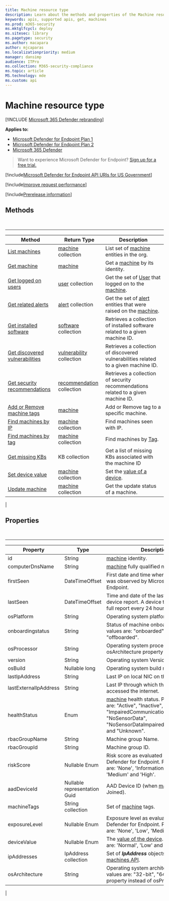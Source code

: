 ```yaml
---
title: Machine resource type
description: Learn about the methods and properties of the Machine resource type in Microsoft Defender for Endpoint.
keywords: apis, supported apis, get, machines
ms.prod: m365-security
ms.mktglfcycl: deploy
ms.sitesec: library
ms.pagetype: security
ms.author: macapara
author: mjcaparas
ms.localizationpriority: medium
manager: dansimp
audience: ITPro
ms.collection: M365-security-compliance
ms.topic: article
MS.technology: mde
ms.custom: api
---
```


# Machine resource type

[!INCLUDE [Microsoft 365 Defender rebranding](../../includes/microsoft-defender.md)]

**Applies to:**
- [Microsoft Defender for Endpoint Plan 1](https://go.microsoft.com/fwlink/p/?linkid=2154037)
- [Microsoft Defender for Endpoint Plan 2](https://go.microsoft.com/fwlink/p/?linkid=2154037)
- [Microsoft 365 Defender](https://go.microsoft.com/fwlink/?linkid=2118804)

> Want to experience Microsoft Defender for Endpoint? [Sign up for a free trial.](https://signup.microsoft.com/create-account/signup?products=7f379fee-c4f9-4278-b0a1-e4c8c2fcdf7e&ru=https://aka.ms/MDEp2OpenTrial?ocid=docs-wdatp-exposedapis-abovefoldlink)

[!include[Microsoft Defender for Endpoint API URIs for US Government](../../includes/microsoft-defender-api-usgov.md)]

[!include[Improve request performance](../../includes/improve-request-performance.md)]

[!include[Prerelease information](../../includes/prerelease.md)]

## Methods

<br>

****

|Method|Return Type|Description|
|---|---|---|
|[List machines](get-machines.md)|[machine](machine.md) collection|List set of [machine](machine.md) entities in the org.|
|[Get machine](get-machine-by-id.md)|[machine](machine.md)|Get a [machine](machine.md) by its identity.|
|[Get logged on users](get-machine-log-on-users.md)|[user](user.md) collection|Get the set of [User](user.md) that logged on to the [machine](machine.md).|
|[Get related alerts](get-machine-related-alerts.md)|[alert](alerts.md) collection|Get the set of [alert](alerts.md) entities that were raised on the [machine](machine.md).|
|[Get installed software](get-installed-software.md)|[software](software.md) collection|Retrieves a collection of installed software related to a given machine ID.|
|[Get discovered vulnerabilities](get-discovered-vulnerabilities.md)|[vulnerability](vulnerability.md) collection|Retrieves a collection of discovered vulnerabilities related to a given machine ID.|
|[Get security recommendations](get-security-recommendations.md)|[recommendation](recommendation.md) collection|Retrieves a collection of security recommendations related to a given machine ID.|
|[Add or Remove machine tags](add-or-remove-machine-tags.md)|[machine](machine.md)|Add or Remove tag to a specific machine.|
|[Find machines by IP](find-machines-by-ip.md)|[machine](machine.md) collection|Find machines seen with IP.|
|[Find machines by tag](find-machines-by-tag.md)|[machine](machine.md) collection|Find machines by [Tag](machine-tags.md).|
|[Get missing KBs](get-missing-kbs-machine.md)|KB collection|Get a list of missing KBs associated with the machine ID|
|[Set device value](set-device-value.md)|[machine](machine.md) collection|Set the [value of a device](tvm-assign-device-value.md).|
|[Update machine](update-machine-method.md)|[machine](machine.md) collection|Get the update status of a machine.|
|

## Properties

<br>

****

|Property|Type|Description|
|---|---|---|
|id|String|[machine](machine.md) identity.|
|computerDnsName|String|[machine](machine.md) fully qualified name.|
|firstSeen|DateTimeOffset|First date and time where the [machine](machine.md) was observed by Microsoft Defender for Endpoint.|
|lastSeen|DateTimeOffset|Time and date of the last received full device report. A device typically sends a full report every 24 hours.|
|osPlatform|String|Operating system platform.|
|onboardingstatus|String|Status of machine onboarding. Possible values are: "onboarded" and "offboarded".|
|osProcessor|String|Operating system processor. Use osArchitecture property instead.|
|version|String|Operating system Version.|
|osBuild|Nullable long|Operating system build number.|
|lastIpAddress|String|Last IP on local NIC on the [machine](machine.md).|
|lastExternalIpAddress|String|Last IP through which the [machine](machine.md) accessed the internet.|
|healthStatus|Enum|[machine](machine.md) health status. Possible values are: "Active", "Inactive", "ImpairedCommunication", "NoSensorData", "NoSensorDataImpairedCommunication" and "Unknown".|
|rbacGroupName|String|Machine group Name.|
|rbacGroupId|String|Machine group ID.|
|riskScore|Nullable Enum|Risk score as evaluated by Microsoft Defender for Endpoint. Possible values are: 'None', 'Informational', 'Low', 'Medium' and 'High'.|
|aadDeviceId|Nullable representation Guid|AAD Device ID (when [machine](machine.md) is AAD Joined).|
|machineTags|String collection|Set of [machine](machine.md) tags.|
|exposureLevel|Nullable Enum|Exposure level as evaluated by Microsoft Defender for Endpoint. Possible values are: 'None', 'Low', 'Medium' and 'High'.|
|deviceValue|Nullable Enum|The [value of the device](tvm-assign-device-value.md). Possible values are: 'Normal', 'Low' and 'High'.|
|ipAddresses|IpAddress collection|Set of ***IpAddress*** objects. See [Get machines API](get-machines.md).|
|osArchitecture|String|Operating system architecture. Possible values are: "32-bit", "64-bit". Use this property instead of osProcessor.|
|
